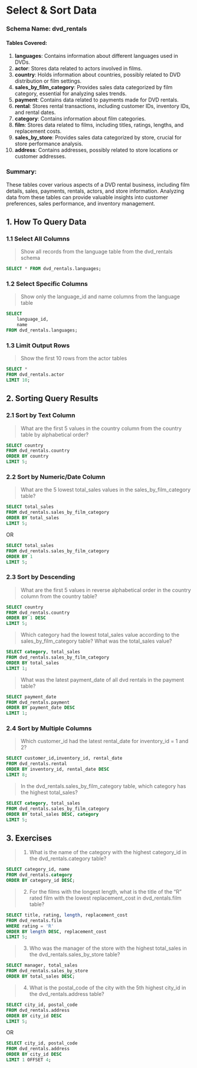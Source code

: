 # Select & Sort Data

### Schema Name: dvd_rentals

#### Tables Covered:

1. **languages**: Contains information about different languages used in DVDs.
2. **actor**: Stores data related to actors involved in films.
3. **country**: Holds information about countries, possibly related to DVD distribution or film settings.
4. **sales_by_film_category**: Provides sales data categorized by film category, essential for analyzing sales trends.
5. **payment**: Contains data related to payments made for DVD rentals.
6. **rental**: Stores rental transactions, including customer IDs, inventory IDs, and rental dates.
7. **category**: Contains information about film categories.
8. **film**: Stores data related to films, including titles, ratings, lengths, and replacement costs.
9. **sales_by_store**: Provides sales data categorized by store, crucial for store performance analysis.
10. **address**: Contains addresses, possibly related to store locations or customer addresses.

### Summary:

These tables cover various aspects of a DVD rental business, including film details, sales, payments, rentals, actors, and store information. Analyzing data from these tables can provide valuable insights into customer preferences, sales performance, and inventory management.

## 1. How To Query Data

### 1.1 Select All Columns

> Show all records from the language table from the dvd_rentals schema

```sql
SELECT * FROM dvd_rentals.languages;
```

### 1.2 Select Specific Columns

> Show only the language_id and name columns from the language table

```sql
SELECT
    language_id,
    name
FROM dvd_rentals.languages;
```

### 1.3 Limit Output Rows

> Show the first 10 rows from the actor tables

```sql
SELECT *
FROM dvd_rentals.actor
LIMIT 10;
```

## 2. Sorting Query Results

### 2.1 Sort by Text Column

> What are the first 5 values in the country column from the country table by alphabetical order?

```sql
SELECT country
FROM dvd_rentals.country
ORDER BY country
LIMIT 5;
```

### 2.2 Sort by Numeric/Date Column

> What are the 5 lowest total_sales values in the sales_by_film_category table?

```sql
SELECT total_sales
FROM dvd_rentals.sales_by_film_category
ORDER BY total_sales
LIMIT 5;
```

OR

```sql
SELECT total_sales
FROM dvd_rentals.sales_by_film_category
ORDER BY 1
LIMIT 5;
```

### 2.3 Sort by Descending

> What are the first 5 values in reverse alphabetical order in the country column from the country table?

```sql
SELECT country
FROM dvd_rentals.country
ORDER BY 1 DESC
LIMIT 5;
```

> Which category had the lowest total_sales value according to the sales_by_film_category table? What was the total_sales value?

```sql
SELECT category, total_sales
FROM dvd_rentals.sales_by_film_category
ORDER BY total_sales
LIMIT 1;
```

> What was the latest payment_date of all dvd rentals in the payment table?

```sql
SELECT payment_date
FROM dvd_rentals.payment
ORDER BY payment_date DESC
LIMIT 1;
```

### 2.4 Sort by Multiple Columns

> Which customer_id had the latest rental_date for inventory_id = 1 and 2?

```sql
SELECT customer_id,inventory_id, rental_date
FROM dvd_rentals.rental
ORDER BY inventory_id, rental_date DESC
LIMIT 8;
```

> In the dvd_rentals.sales_by_film_category table, which category has the highest total_sales?

```sql
SELECT category, total_sales
FROM dvd_rentals.sales_by_film_category
ORDER BY total_sales DESC, category
LIMIT 5;
```

## 3. Exercises

> 1. What is the name of the category with the highest category_id in the dvd_rentals.category table?

```sql
SELECT category_id, name
FROM dvd_rentals.category
ORDER BY category_id DESC;
```

> 2. For the films with the longest length, what is the title of the “R” rated film with the lowest replacement_cost in dvd_rentals.film table?

```sql
SELECT title, rating, length, replacement_cost
FROM dvd_rentals.film
WHERE rating = 'R'
ORDER BY length DESC, replacement_cost
LIMIT 5;
```

> 3. Who was the manager of the store with the highest total_sales in the dvd_rentals.sales_by_store table?

```sql
SELECT manager, total_sales
FROM dvd_rentals.sales_by_store
ORDER BY total_sales DESC;
```

> 4. What is the postal_code of the city with the 5th highest city_id in the dvd_rentals.address table?

```sql
SELECT city_id, postal_code
FROM dvd_rentals.address
ORDER BY city_id DESC
LIMIT 5;
```

OR

```sql
SELECT city_id, postal_code
FROM dvd_rentals.address
ORDER BY city_id DESC
LIMIT 1 OFFSET 4;
```
